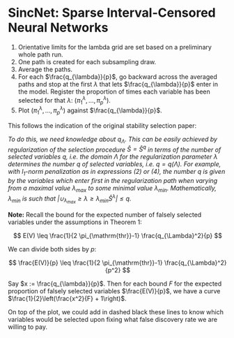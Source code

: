 # SincNet: Sparse Interval-Censored Neural Networks

1. Orientative limits for the lambda grid are set based on a preliminary whole path run.
2. One path is created for each subsampling draw.
3. Average the paths.
4. For each $\frac{q_{\lambda}}{p}$, go backward across the averaged paths and stop at the first $\lambda$ that lets $\frac{q_{\lambda}}{p}$ enter in the model. Register the proportion of times each variable has been selected for that $\lambda$: $(\pi^{\lambda}_{1}, \ldots, \pi^{\lambda}_{p})$.
5. Plot $(\pi^{\lambda}_{1}, \ldots, \pi^{\lambda}_{p})$ against $\frac{q_{\lambda}}{p}$.

This follows the indication of the original stability selection paper:

*To do this, we need knowledge about $q_{\Lambda}$. This can be easily achieved by regularization of the selection procedure $\hat{S}=\hat{S}^q$ in terms of the number of selected variables $q$, i.e. the domain $\Lambda$ for the regularization parameter $\lambda$ determines the number $q$ of selected variables, i.e. $q=q(\Lambda)$. For example, with $l_1$-norm penalization as in expressions (2) or (4), the number $q$ is given by the variables which enter first in the regularization path when varying from a maximal value $\lambda_{\max }$ to some minimal value $\lambda_{\min }$. Mathematically, $\lambda_{\min }$ is such that $\left|\cup_{\lambda_{\max }} \geq \lambda \geq \lambda_{\min } \hat{S}^\lambda\right| \leq q$.*

**Note:** Recall the bound for the expected number of falsely selected variables under the assumptions in Theorem 1:

$$
E(V) \leq \frac{1}{2 \pi_{\mathrm{thr}}-1} \frac{q_{\Lambda}^2}{p}
$$

We can divide both sides by $p$:

$$
\frac{E(V)}{p} \leq \frac{1}{2 \pi_{\mathrm{thr}}-1} \frac{q_{\Lambda}^2}{p^2}
$$

Say $x := \frac{q_{\lambda}}{p}$. Then for each bound $F$ for the expected proportion of falsely selected variables $\frac{E(V)}{p}$, we have a curve $\frac{1}{2}\left(\frac{x^2}{F} + 1\right)$.

On top of the plot, we could add in dashed black these lines to know which variables would be selected upon fixing what false discovery rate we are willing to pay.


